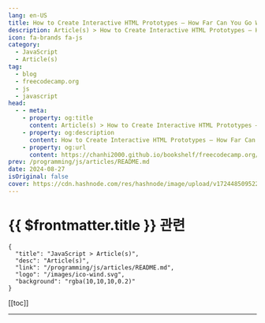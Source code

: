 ```yaml
---
lang: en-US
title: How to Create Interactive HTML Prototypes – How Far Can You Go Without JavaScript?
description: Article(s) > How to Create Interactive HTML Prototypes – How Far Can You Go Without JavaScript?
icon: fa-brands fa-js
category: 
  - JavaScript
  - Article(s)
tag: 
  - blog
  - freecodecamp.org
  - js
  - javascript
head:
  - - meta:
    - property: og:title
      content: Article(s) > How to Create Interactive HTML Prototypes – How Far Can You Go Without JavaScript?
    - property: og:description
      content: How to Create Interactive HTML Prototypes – How Far Can You Go Without JavaScript?
    - property: og:url
      content: https://chanhi2000.github.io/bookshelf/freecodecamp.org/how-to-create-interactive-html-prototypes.html
prev: /programming/js/articles/README.md
date: 2024-08-27
isOriginal: false
cover: https://cdn.hashnode.com/res/hashnode/image/upload/v1724485095228/2bc8f1c3-d0b8-41a2-a741-f9eaa2b6dde0.png
---
```


# {{ $frontmatter.title }} 관련

```component VPCard
{
  "title": "JavaScript > Article(s)",
  "desc": "Article(s)",
  "link": "/programming/js/articles/README.md",
  "logo": "/images/ico-wind.svg",
  "background": "rgba(10,10,10,0.2)"
}
```

[[toc]]

---

<SiteInfo
  name="How to Create Interactive HTML Prototypes – How Far Can You Go Without JavaScript?"
  desc="Interactivity is what makes a website come alive. Whether it's a button that reveals more content or a form that responds to your input, these little touches keep users engaged. Traditionally, we've relied heavily on JavaScript to make websites inter..."
  url="https://freecodecamp.org/news/how-to-create-interactive-html-prototypes/"
  logo="https://cdn.freecodecamp.org/universal/favicons/favicon.ico"
  preview="https://cdn.hashnode.com/res/hashnode/image/upload/v1724485095228/2bc8f1c3-d0b8-41a2-a741-f9eaa2b6dde0.png"/>

<!-- TODO: 작성 -->

